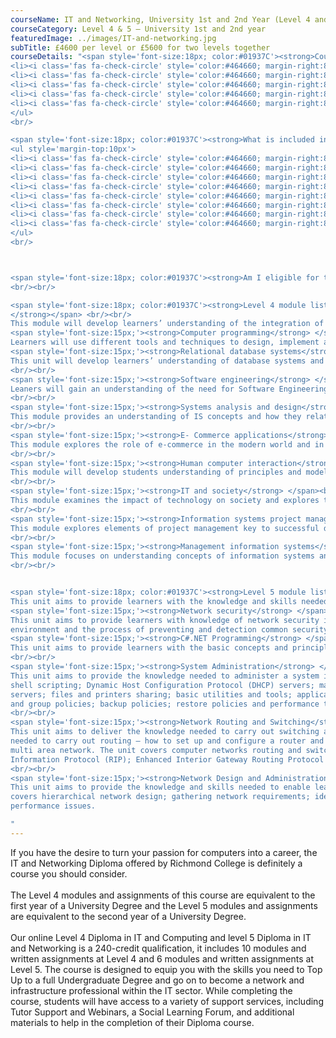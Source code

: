 ```yaml
---
courseName: IT and Networking, University 1st and 2nd Year (Level 4 and 5)
courseCategory: Level 4 & 5 – University 1st and 2nd year
featuredImage: ../images/IT-and-networking.jpg
subTitle: £4600 per level or £5600 for two levels together
courseDetails: "<span style='font-size:18px; color:#01937C'><strong>Course Fees</strong></span><br/><br/>The fee for enrolling onto the level 4 and level 5 courses together is £5600. Alternatively students can enrol onto a single level (level 4 or 5) for £4600 each.<br/><ul style='margin-top:10px'>
<li><i class='fas fa-check-circle' style='color:#464660; margin-right:8px'></i>  Credit or debit card</li>
<li><i class='fas fa-check-circle' style='color:#464660; margin-right:8px'></i>  Bank transfer</li>
<li><i class='fas fa-check-circle' style='color:#464660; margin-right:8px'></i>  Interest free monthly instalments</li>
<li><i class='fas fa-check-circle' style='color:#464660; margin-right:8px'></i>  Paypal</li>
<li><i class='fas fa-check-circle' style='color:#464660; margin-right:8px'></i>  Western Union</li>
</ul> 
<br/>

<span style='font-size:18px; color:#01937C'><strong>What is included in the cost of my course?</strong></span>
<ul style='margin-top:10px'>
<li><i class='fas fa-check-circle' style='color:#464660; margin-right:8px'></i>  All course material, including online modules and written assignments </li>
<li><i class='fas fa-check-circle' style='color:#464660; margin-right:8px'></i>  Personal tutor support with 1-2-1 Zoom sessions</li>
<li><i class='fas fa-check-circle' style='color:#464660; margin-right:8px'></i>  Dedicated student support</li>
<li><i class='fas fa-check-circle' style='color:#464660; margin-right:8px'></i>  Access to an online social learning forum</li>
<li><i class='fas fa-check-circle' style='color:#464660; margin-right:8px'></i>  Assignment marking and feedback</li>
<li><i class='fas fa-check-circle' style='color:#464660; margin-right:8px'></i>  FREE TOTUM student discount card</li>
<li><i class='fas fa-check-circle' style='color:#464660; margin-right:8px'></i> FREE laptop</li>
<li><i class='fas fa-check-circle' style='color:#464660; margin-right:8px'></i> FREE access to our Hubs.</li>
</ul> 
<br/>



<span style='font-size:18px; color:#01937C'><strong>Am I eligible for this program?</strong></span><br/><br/> To enrol onto the level 4 course, you must be at least 18 and have a full secondary education. Before enrolling onto the level 5 course, you must have attained a level 4 or equivalent.
<br/><br/>

<span style='font-size:18px; color:#01937C'><strong>Level 4 module listing</strong></span><br/><br/> <span style='font-size:15px;'><strong>Computer systems and software
</strong></span> <br/><br/>
This module will develop learners’ understanding of the integration of hardware and software components.br/><br/>
<span style='font-size:15px;'><strong>Computer programming</strong> </span> <br/><br/>
Learners will use different tools and techniques to design, implement and test programs, following the system life cycle.<br/><br/>
<span style='font-size:15px;'><strong>Relational database systems</strong> </span><br/><br/>
This unit will develop learners’ understanding of database systems and data analysis and modelling.
<br/><br/>
<span style='font-size:15px;'><strong>Software engineering</strong> </span><br/><br/>
Leaners will gain an understanding of the need for Software Engineering and the different methods and techniques.
<br/><br/>
<span style='font-size:15px;'><strong>Systems analysis and design</strong> </span><br/><br/>
This module provides an understanding of IS concepts and how they relate to organisation needs in respect of business processes and transformation of information.
<br/><br/>
<span style='font-size:15px;'><strong>E- Commerce applications</strong> </span><br/><br/>
This module explores the role of e-commerce in the modern world and in particular the identification of aims and objectives within a business and the design issues arising from the definition of requirements.
<br/><br/>
<span style='font-size:15px;'><strong>Human computer interaction</strong> </span><br/><br/>
This module will develop students understanding of principles and models of human computer interaction and evaluate existing HCI design and principles and use this to help them plan their own prototype multimedia user interface.
<br/><br/>
<span style='font-size:15px;'><strong>IT and society</strong> </span><br/><br/>
This module examines the impact of technology on society and explores trends and changes created. It will examine management issues and potential conflicts in terms of security and data management.
<br/><br/>
<span style='font-size:15px;'><strong>Information systems project management</strong> </span><br/><br/>
This module explores elements of project management key to successful development and implementation of specific IT projects.
<br/><br/>
<span style='font-size:15px;'><strong>Management information systems</strong> </span><br/><br/>
This module focuses on understanding concepts of information systems and how they support business needs in terms of information processing and data processing.
<br/><br/>


<span style='font-size:18px; color:#01937C'><strong>Level 5 module listing</strong></span><br/><br/> <span style='font-size:15px;'><strong>Technopreneurship</strong></span> <br/><br/>
This unit aims to provide learners with the knowledge and skills needed to establish a new techno business. It includes understanding the characteristics of entrepreneurs, planning, marketing and finance.<br/><br/>
<span style='font-size:15px;'><strong>Network security</strong> </span> <br/><br/>
This unit aims to provide learners with knowledge of network security issues in a networked
environment and the process of preventing and detection common security incidents.<br/><br/>
<span style='font-size:15px;'><strong>C#.NET Programming</strong> </span><br/><br/>
This unit aims to provide learners with the basic concepts and principles of ASP.NET programming using C#. This will enable learners to understand how to create dynamic web pages using server side programming techniques.
<br/><br/>
<span style='font-size:15px;'><strong>System Administration</strong> </span><br/><br/>
This unit aims to provide the knowledge needed to administer a system in Linux and Windows. Topics covered include user and group management; file system management; task automation;
shell scripting; Dynamic Host Configuration Protocol (DHCP) servers; mail servers; domain name
servers; files and printers sharing; basic utilities and tools; application management; registry; local
and group policies; backup policies; restore policies and performance tuning
<br/><br/>
<span style='font-size:15px;'><strong>Network Routing and Switching</strong> </span><br/><br/>
This unit aims to deliver the knowledge needed to carry out switching and the knowledge and skills
needed to carry out routing – how to set up and configure a router and switches to interconnect a
multi area network. The unit covers computer networks routing and switching including Router
Information Protocol (RIP); Enhanced Interior Gateway Routing Protocol (EIGRP) and Open Shortest Path First (OSPF).
<br/><br/>
<span style='font-size:15px;'><strong>Network Design and Administration</strong> </span><br/><br/>
This unit aims to provide the knowledge and skills needed to enable learners to design a network i.e.how to scale and connect different networks to form an effective inter-connecting network. It
covers hierarchical network design; gathering network requirements; identifying network
performance issues.

"
---
```

If you have the desire to turn your passion for computers into a career, the IT and Networking Diploma offered by Richmond College is definitely a course you should consider.
<br/><br/>
The Level 4 modules and assignments of this course are equivalent to the first year of a University Degree and the Level 5 modules and assignments are equivalent to the second year of a University Degree.
<br/><br/>
Our online Level 4 Diploma in IT and Computing and level 5 Diploma in IT and Networking is a 240-credit qualification, it includes 10 modules and written assignments at Level 4 and 6 modules and written assignments at Level 5. The course is designed to equip you with the skills you need to Top Up to a full Undergraduate Degree and go on to become a network and infrastructure professional within the IT sector. While completing the course, students will have access to a variety of support services, including Tutor Support and Webinars, a Social Learning Forum, and additional materials to help in the completion of their Diploma course.